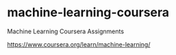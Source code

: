 # machine-learning-coursera
Machine Learning Coursera Assignments

https://www.coursera.org/learn/machine-learning/
